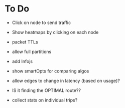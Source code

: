 # To Do

 - Click on node to send traffic
 - Show heatmaps by clicking on each node
 - packet TTLs
 - allow full partitions
 - add Infojs

 - show smartOpts for comparing algos
 - allow edges to change in latency (based on usage)?

 - IS it finding the OPTIMAL route??
 - collect stats on individual trips?
